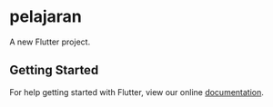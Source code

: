 # pelajaran

A new Flutter project.

## Getting Started

For help getting started with Flutter, view our online
[documentation](https://flutter.io/).
